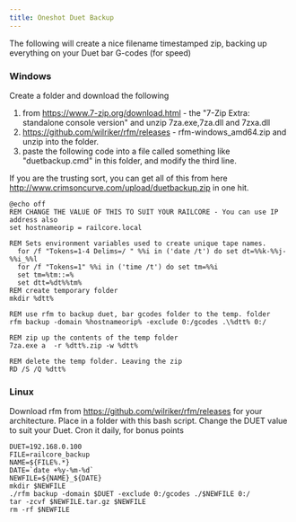 ```yaml
---
title: Oneshot Duet Backup
---
```


The following will create a nice filename timestamped zip, backing up everything on your Duet bar G-codes (for speed) 

### Windows

Create a folder and download the following
1. from  https://www.7-zip.org/download.html - the "7-Zip Extra: standalone console version" and unzip 7za.exe,7za.dll and 7zxa.dll
1. https://github.com/wilriker/rfm/releases - rfm-windows_amd64.zip and unzip into the folder.
1. paste the following code into a file called something like "duetbackup.cmd" in this folder, and modify the third line.

If you are the trusting sort, you can get all of this from here http://www.crimsoncurve.com/upload/duetbackup.zip in one hit.

```
@echo off
REM CHANGE THE VALUE OF THIS TO SUIT YOUR RAILCORE - You can use IP address also
set hostnameorip = railcore.local

REM Sets environment variables used to create unique tape names.
  for /f "Tokens=1-4 Delims=/ " %%i in ('date /t') do set dt=%%k-%%j-%%i_%%l
  for /f "Tokens=1" %%i in ('time /t') do set tm=%%i
  set tm=%tm::=%
  set dtt=%dt%%tm%
REM create temporary folder
mkdir %dtt%

REM use rfm to backup duet, bar gcodes folder to the temp. folder
rfm backup -domain %hostnameorip% -exclude 0:/gcodes .\%dtt% 0:/

REM zip up the contents of the temp folder
7za.exe a  -r %dtt%.zip -w %dtt% 

REM delete the temp folder. Leaving the zip
RD /S /Q %dtt%
```


### Linux

Download rfm from https://github.com/wilriker/rfm/releases for your architecture.
Place in a folder with this bash script. Change the DUET value to suit your Duet.
Cron it daily, for bonus points


```
DUET=192.168.0.100
FILE=railcore_backup             
NAME=${FILE%.*}
DATE=`date +%y-%m-%d`         
NEWFILE=${NAME}_${DATE}
mkdir $NEWFILE
./rfm backup -domain $DUET -exclude 0:/gcodes ./$NEWFILE 0:/
tar -zcvf $NEWFILE.tar.gz $NEWFILE
rm -rf $NEWFILE
```
